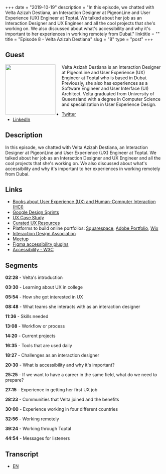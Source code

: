 +++
date = "2019-10-19"
description = "In this episode, we chatted with Velta Azizah Destiana, an Interaction Designer at PigeonLine and User Experience (UX) Engineer at Toptal. We talked about her job as an Interaction Designer and UX Engineer and all the cool projects that she's working on. We also discussed about what's accessibility and why it's important to her experiences in working remotely from Dubai."
linktitle = ""
title = "Episode 8 - Velta Azizah Destiana"
slug = "8"
type = "post"
+++

## Guest
<img style="float: left; width: 160px; margin-right: 20px;" src="/img/ep8.jpg">

Velta Azizah Destiana is an Interaction Designer at PigeonLine and User Experience (UX) Engineer at Toptal who is based in Dubai. Previously, she also has experiences as a Software Engineer and User Interface (UI) Architect. Velta graduated from University of Queensland with a degree in Computer Science and specialization in User Experience Design.

- [Twitter](https://twitter.com/velta__)
- [LinkedIn](https://www.linkedin.com/in/velta/)

## Description
In this episode, we chatted with Velta Azizah Destiana, an Interaction Designer at PigeonLine and User Experience (UX) Engineer at Toptal. We talked about her job as an Interaction Designer and UX Engineer and all the cool projects that she's working on. We also discussed about what's accessibility and why it's important to her experiences in working remotely from Dubai.

## Links
- [Books about User Experience (UX) and Human-Computer Interaction (HCI)](https://www.mockplus.com/blog/post/ux-design-books)
- [Google Design Sprints](https://www.gv.com/sprint/)
- [UX Case Study](https://uxdesign.cc/ux-case-studies/home)
- [Curated UX Resources](https://uxresources.design/)
- Platforms to build online portfolios: [Squarespace](http://squarespace.com), [Adobe Portfolio](https://portfolio.adobe.com), [Wix](http://wix.com)
- [Interaction Design Association](https://ixda.org/)
- [Meetup](https://meetup.com/)
- [Figma accessibility plugins](https://www.figma.com/blog/design-for-everyone-with-these-accessibility-focused-plugins/https://www.figma.com/blog/design-for-everyone-with-these-accessibility-focused-plugins/)
- [Accessibility - W3C](https://www.w3.org/standards/webdesign/accessibility)

## Segments
**02:28** - Velta's introduction

**03:30** - Learning about UX in college

**05:54** - How she got interested in UX

**08:48** - What teams she interacts with as an interaction designer

**11:36** - Skills needed

**13:08** - Workflow or process

**14:20** - Current projects

**16:35** - Tools that are used daily

**18:27** - Challenges as an interaction designer

**20:30** - What is accessibility and why it's important?

**25:25** - If we want to have a career in the same field, what do we need to prepare?

**27:15** - Experience in getting her first UX job

**28:23** - Communities that Velta joined and the benefits

**30:00** - Experience working in four different countries

**32:56** - Working remotely

**39:24** - Working through Toptal

**44:54** - Messages for listeners

## Transcript
- [EN](transcript)